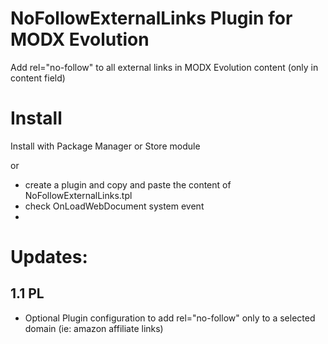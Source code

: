 NoFollowExternalLinks Plugin for MODX Evolution
============================

Add rel="no-follow" to all external links in MODX Evolution content (only in content field)

# Install
Install with Package Manager or Store module

or

* create a plugin and copy and paste the content of NoFollowExternalLinks.tpl
* check OnLoadWebDocument system event 
* 

# Updates:

## 1.1 PL
* Optional Plugin configuration to add rel="no-follow" only to a selected domain (ie: amazon affiliate links)   
